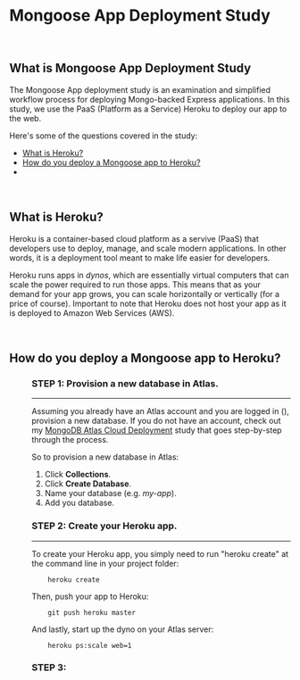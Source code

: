 # Mongoose App Deployment Study

<br>

## What is Mongoose App Deployment Study
The Mongoose App deployment study is an examination and simplified workflow process for deploying Mongo-backed Express applications. In this study, we use the PaaS (Platform as a Service) Heroku to deploy our app to the web.

Here's some of the questions covered in the study:

* [What is Heroku?](#What-is-Heroku)
* [How do you deploy a Mongoose app to Heroku?](#How-do-you-deploy-a-Mongoose-app-to-Heroku)
* [](#)

<br>

## What is Heroku?
Heroku is a container-based cloud platform as a servive (PaaS) that developers use to deploy, manage, and scale modern applications. In other words, it is a deployment tool meant to make life easier for developers.

Heroku runs apps in *dynos*, which are essentially virtual computers that can scale the power required to run those apps. This means that as your demand for your app grows, you can scale horizontally or vertically (for a price of course). Important to note that Heroku does not host your app as it is deployed to Amazon Web Services (AWS). 

<br>

## How do you deploy a Mongoose app to Heroku?

<dl>
<dd>

### STEP 1: Provision a new database in Atlas.
------
Assuming you already have an Atlas account and you are logged in (), provision a new database. If you do not have an account, check out my [MongoDB Atlas Cloud Deployment](https://github.com/john-azzaro/Study-MongoDB-Atlas-Cloud-Deployment "Atlas configuration study") study that goes step-by-step through the process.

So to provision a new database in Atlas:

1. Click **Collections**.
2. Click **Create Database**.
3. Name your database (e.g. *my-app*).
4. Add you database.

### STEP 2: Create your Heroku app.
------
To create your Heroku app, you simply need to run "heroku create" at the command line in your project folder:
```
    heroku create
```
Then, push your app to Heroku:
```
    git push heroku master
```
And lastly, start up the dyno on your Atlas server:
```
    heroku ps:scale web=1
```



### STEP 3: 






</dl>
</dl>
